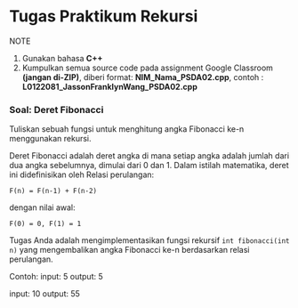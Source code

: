 # Tugas Praktikum Rekursi

NOTE

1. Gunakan bahasa **C++**
2. Kumpulkan semua source code pada assignment Google Classroom **(jangan di-ZIP)**, diberi format: **NIM_Nama_PSDA02.cpp**, contoh : **L0122081_JassonFranklynWang_PSDA02.cpp**

### Soal: Deret Fibonacci

Tuliskan sebuah fungsi untuk menghitung angka Fibonacci ke-n menggunakan rekursi.

Deret Fibonacci adalah deret angka di mana setiap angka adalah jumlah dari dua angka sebelumnya, dimulai dari 0 dan 1. Dalam istilah matematika, deret ini didefinisikan oleh Relasi perulangan:
```
F(n) = F(n-1) + F(n-2)
```
dengan nilai awal:
```
F(0) = 0, F(1) = 1
```
Tugas Anda adalah mengimplementasikan fungsi rekursif ```int fibonacci(int n)``` yang mengembalikan angka Fibonacci ke-n berdasarkan relasi perulangan.

Contoh:
input: 5
output: 5

input: 10
output: 55